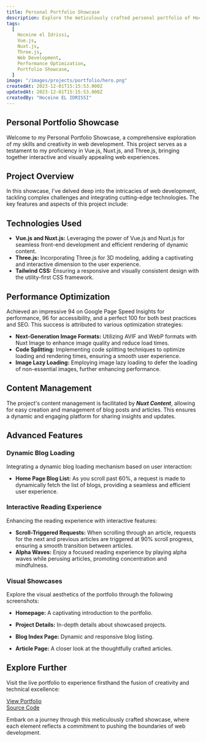 ```yaml
---
title: Personal Portfolio Showcase
description: Explore the meticulously crafted personal portfolio of Hoceine El Idrissi, a Moroccan full-stack web developer. Delve into the intricate details of Vue.js, Nuxt.js, and Three.js integration, witness the usage of next-generation image formats, and experience the performance excellence that earned a Google Page Speed score of 94 for performance, 96 for accessibility, and a perfect 100 for both best practices and SEO.
tags:
  [
    Hoceine el Idrissi,
    Vue.js,
    Nuxt.js,
    Three.js,
    Web Development,
    Performance Optimization,
    Portfolio Showcase,
  ]
image: "/images/projects/portfolio/hero.png"
createdAt: 2023-12-01T15:15:53.000Z
updatedAt: 2023-12-01T15:15:53.000Z
createdBy: "Hoceine EL IDRISSI"
---
```


## Personal Portfolio Showcase

Welcome to my Personal Portfolio Showcase, a comprehensive exploration of my skills and creativity in web development. This project serves as a testament to my proficiency in Vue.js, Nuxt.js, and Three.js, bringing together interactive and visually appealing web experiences.

## Project Overview

In this showcase, I've delved deep into the intricacies of web development, tackling complex challenges and integrating cutting-edge technologies. The key features and aspects of this project include:

## Technologies Used

- **Vue.js and Nuxt.js:** Leveraging the power of Vue.js and Nuxt.js for seamless front-end development and efficient rendering of dynamic content.
- **Three.js:** Incorporating Three.js for 3D modeling, adding a captivating and interactive dimension to the user experience.
- **Tailwind CSS:** Ensuring a responsive and visually consistent design with the utility-first CSS framework.

## Performance Optimization

Achieved an impressive 94 on Google Page Speed Insights for performance, 96 for accessibility, and a perfect 100 for both best practices and SEO. This success is attributed to various optimization strategies:

- **Next-Generation Image Formats:** Utilizing AVIF and WebP formats with Nuxt Image to enhance image quality and reduce load times.
- **Code Splitting:** Implementing code splitting techniques to optimize loading and rendering times, ensuring a smooth user experience.
- **Image Lazy Loading:** Employing image lazy loading to defer the loading of non-essential images, further enhancing performance.

## Content Management

The project's content management is facilitated by **_Nuxt Content_**, allowing for easy creation and management of blog posts and articles. This ensures a dynamic and engaging platform for sharing insights and updates.

## Advanced Features

### Dynamic Blog Loading

Integrating a dynamic blog loading mechanism based on user interaction:

- **Home Page Blog List:** As you scroll past 60%, a request is made to dynamically fetch the list of blogs, providing a seamless and efficient user experience.

### Interactive Reading Experience

Enhancing the reading experience with interactive features:

- **Scroll-Triggered Requests:** When scrolling through an article, requests for the next and previous articles are triggered at 90% scroll progress, ensuring a smooth transition between articles.
- **Alpha Waves:** Enjoy a focused reading experience by playing alpha waves while perusing articles, promoting concentration and mindfulness.

### Visual Showcases

Explore the visual aesthetics of the portfolio through the following screenshots:

- **Homepage:** A captivating introduction to the portfolio.

<MdImage text="/images/projects/portfolio/hero.png"></MdImage>
<MdImage text="/images/tech/vue.svg"></MdImage>

- **Project Details:** In-depth details about showcased projects.

<MdImage text="/images/projects/portfolio/project.png"></MdImage>

- **Blog Index Page:** Dynamic and responsive blog listing.
  <MdImage text="/images/projects/portfolio/blog.png"></MdImage>

- **Article Page:** A closer look at the thoughtfully crafted articles.
  <MdImage text="/images/projects/portfolio/article.png"></MdImage>

## Explore Further

Visit the live portfolio to experience firsthand the fusion of creativity and technical excellence:

[View Portfolio](#)  
[Source Code](#)

Embark on a journey through this meticulously crafted showcase, where each element reflects a commitment to pushing the boundaries of web development.
